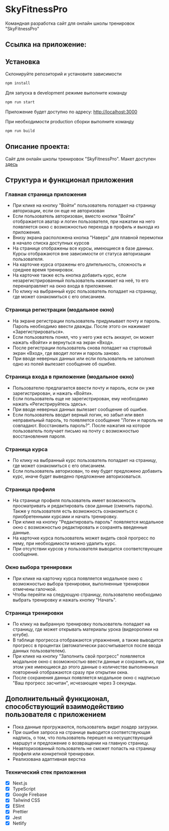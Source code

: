 # SkyFitnessPro

Командная разработка сайт для онлайн школы тренировок "SkyFitnessPro"

## Ссылка на приложение:

## Установка

Склонируйте репозиторий и установите зависимости

```sh
npm install
```

Для запуска в development режиме выполните команду

```sh
npm run start
```

Приложение будет доступно по адресу: [http://localhost:3000](http://localhost:3000)

При необходимости production сборки выполните команду

```sh
npm run build
```

## Описание проекта:

Сайт для онлайн школы тренировок "SkyFitnessPro".
Макет доступен [здесь](https://www.figma.com/design/2Vhk2Zdii1eM7rA0fWQExv/SkyFitnessPro?node-id=0-1&t=Dh7HMX9eGTFJE1Gu-0)

## Структура и функционал приложения

### Главная страница приложения

- При клике на кнопку "Войти" пользователь попадает на страницу авторизации, если он еще не авторизован
- Если пользователь авторизован, вместо кнопки "Войти" отображается аватар и логин пользователя, при нажатии на него появляется окно с возможностью перехода в профиль и выхода из приложения.
- Внизу экрана расположена кнопка "Наверх" для плавной перемотки в начало списка доступных курсов
- На странице отображены все курсы, имеющиеся в базе данных. Курсы отображаются вне зависимости от статуса авторизации пользователя.
- На карточке курса отражены его длительность, сложность и среднее время тренировок.
- На карточке также есть кнопка добавить курс, если незарегистрированный пользователь нажимает на неё, то его перенаправляет на окно входа в приложение.
- По клику на выбранный курс пользователь попадает на страницу, где может ознакомиться с его описанием.

### Страница регистрации (модальное окно)

- На экране регистрации пользователь придумывает почту и пароль. Пароль необходимо ввести дважды. После этого он нажимает «Зарегистрироваться».
- Если пользователь понял, что у него уже есть аккаунт, он может нажать «Войти» и вернуться на экран «Вход».
- После регистрации пользователь снова попадает на стартовый экран «Вход», где вводит логин и пароль заново.
- При вводе неверных данных или если пользователь не заполнил одно из полей вылезает сообщение об ошибке.

### Страница входа в приложение (модальное окно)

- Пользователю предлагается ввести почту и пароль, если он уже зарегистрирован, и нажать «Войти».
- Если пользователь еще не зарегистрирован, ему необходимо нажать «Регистрируйтесь здесь».
- При вводе неверных данных вылезает сообщение об ошибке.
- Если пользователь вводит верный логин, но забыл или ввел неправильный пароль, то появляется сообщение "Логин и пароль не совпадают. Восстановить пароль?". После нажатия на которое пользователь получает письмо на почту с возможностью восстановления пароля.

### Страница курса

- По клику на выбранный курс пользователь попадает на страницу, где может ознакомиться с его описанием.
- Если пользователь авторизован, то ему будет предложено добавить курс, иначе будет выведено предложение авторизоваться.

### Страница профиля

- На странице профиля пользователь имеет возможность просматривать и редактировать свои данные (сменить пароль). Также у пользователя есть возможность ознакомиться с приобретенными курсами и начать тренировку.
- При клике на кнопку "Редактировать пароль" появляется модальное окно с возможностью редактировать и сохранять введенные данные.
- На карточке курса пользователь может видеть свой прогресс по нему, при необходимости можно удалить курс.
- При отсутствии курсов у пользователя выводится соответствующее сообщение.

### Окно выбора тренировки

- При клике на карточку курса появляется модальное окно с возможностью выбора тренировки, выполненные тренировки отмечены галочкой.
- Чтобы перейти на следующую страницу, пользователю необходимо выбрать тренировку и нажать кнопку "Начать".

### Страница тренировки

- По клику на выбранную тренировку пользователь попадает на страницу, где может открывать материалы урока (видеоролики на ютубе).
- В таблице прогресса отображаются упражнения, а также выводится прогресс в процентах (автоматически рассчитывается после ввода данных пользователем).
- При клике на кнопку "Заполнить свой прогресс" появляется модальное окно с возможностью ввести данные и сохранить их, при этом уже имеющиеся до этого данные о количестве выполненных повторений отображаются сразу при открытии окна.
- После сохранения данных появляется модальное окно с надписью "Ваш прогресс засчитан", исчезающее через 3 секунды.

## Дополнительный функционал, способствующий взаимодействию пользователя с приложением

- Пока данные прогружаются, пользователь видит лоадер загрузки.
- При ошибке запроса на странице выводится соответствующая надпись, о том, что пользователь перешел на несуществующий маршрут и предложение о возвращении на главную страницу.
- Неавторизованный пользователь не сможет попасть на страницу профиля или конкретной тренировки.
- Реализована адаптивная верстка

### Технический стек приложения

- [x] Next.js
- [x] TypeScript
- [x] Google Firebase
- [x] Tailwind CSS
- [x] ESlint
- [x] Prettier
- [x] Jest
- [x] Netlify
